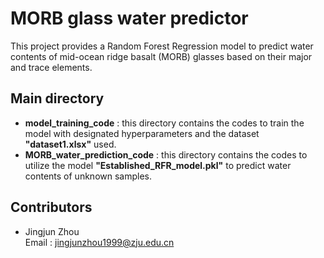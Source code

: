 # MORB glass water predictor

This project provides a Random Forest Regression model to predict water contents of mid-ocean ridge basalt (MORB) glasses based on their major and trace elements.

## Main directory
+ **model_training_code** : this directory contains the codes to train the model with designated hyperparameters and the dataset **"dataset1.xlsx"** used.
+ **MORB_water_prediction_code** : this directory contains the codes to utilize the model **"Established_RFR_model.pkl"** to predict water contents of unknown samples.

## Contributors
+ Jingjun Zhou  
Email : jingjunzhou1999@zju.edu.cn
